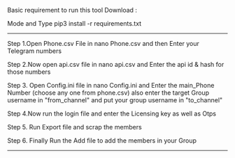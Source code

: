 Basic requirement to run this tool Download :

 Mode and Type pip3 install -r requirements.txt

---------------------------------------------------------

Step 1.Open Phone.csv File in nano Phone.csv and then Enter your Telegram numbers 

Step 2.Now open api.csv file in nano api.csv and Enter the api id & hash for those numbers

Step 3. Open Config.ini file in nano Config.ini and Enter the main_Phone Number (choose any one from phone.csv)
        also enter the target Group username in 
"from_channel" and put your group username in "to_channel"

Step 4.Now run the login file and enter the Licensing key as well as Otps

Step 5. Run Export file and scrap the members

Step 6. Finally Run the Add file to add the members in your Group

------------------------------------------------------------------------------
